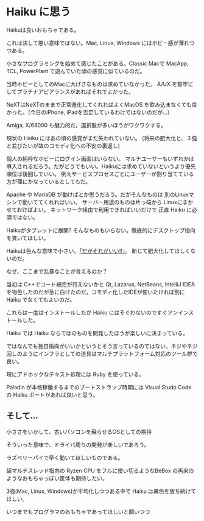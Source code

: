 # Haiku に思う

Haikuは良いおもちゃである。

これは決して悪い意味ではない。Mac, Linux, Windows にはホビー感が薄れつつある。

小さなプログラミングを始めて感じたことがある。Classic Macで MacApp, TCL, PowerPlant で遊んでいた頃の感覚に似ているのだ。

当時ホビーとしてのMacに大げさなものは求めていなかった。
A/UX を堅牢にしてプラチナアピアランスがあればそれでよかった。

NeXTはNeXTのままで正常進化してくれればよくMacOS を飲み込まなくても良かった。（今日のiPhone, iPadを否定しているわけではないのだが...）

Amiga, X/68000 も魅力的だ。選択肢が多いほうがワクワクする。

現状の Haiku にはあの頃の感覚がまだ失われていない。
(将来の肥大化と、３強と並びたいが故のコモディ化への不安の裏返し)

個人の純粋なホビーにログイン画面はいらない。
マルチユーザーもいずれかは導入されるだろう。だがどうでもいい。Haikuには求めていないというより優先順位は後回しでいい。
例えサービスプロセスごとにユーザーが割り当てている方が理にかなっているとしてもだ。

Apache や MariaDB が動けばとか思うだろう。だがそんなものは 別のLinuxマシンで動いててくれればいい。
サーバー用途のものは片っ端から Linuxにまかせておけばよい。
ネットワーク経由で利用できればいいだけで 正直 Haiku に必須ではない。

Haikuがタブレットに展開?
そんなものもいらない。徹底的にデスクトップ指向を貫いてほしい。

Haikuは色んな意味で小さい。[「だがそれがいい!!」](https://www.google.com/search?q=%E3%81%A0%E3%81%8C%E3%81%9D%E3%82%8C%E3%81%8C%E3%81%84%E3%81%84&tbm=isch)。
断じて肥大化してほしくないのだ。

なぜ、ここまで乱暴なことが言えるのか？

当初は C++でコード補完が行えないかと Qt, Lazarus, NetBeans, IntelliJ IDEA を物色したのだが急に白けたのだ。コモディ化したIDEが使いたければ別に Haiku でなくてもよいのだ。

これらは一度はインストールしたが Haiku にはそぐわないのですぐアンインストールした。

Haiku では Haiku ならではのものを開発したほうが楽しいに決まっている。

ではなんでも独自指向がいいかというとそう言っているのではない。ネジやネジ回しのようにインフラとしての道具はマルチプラットフォーム対応のツール群で良い。

現にアドホックなテキスト処理には Ruby を使っている。

Paladin が本格稼働するまでのブートストラップ時期には Visual Studo Code の Haiku ポートがあれば良いと思う。

## そして...

小ささをいかして、古いパソコンを蘇らせるOSとしての期待

そういった意味で、ドライバ周りの開発が楽しいであろう。

ラズベリーパイで早く動いてほしいものである。

超マルチスレッド指向の Ryzen CPU をフルに使い切るようなBeBox の再来のようなおもちゃっぽい筐体も期待したい。

3強(Mac, Linux, Windows)が平均化しつつある中で Haiku は異色を放ち続けてほしい。

いつまでもプログラマのおもちゃであってほしいと願いつつ

